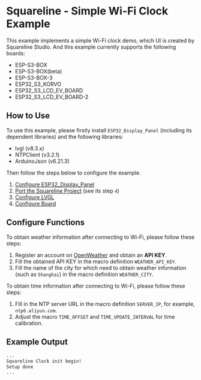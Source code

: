 # Squareline - Simple Wi-Fi Clock Example

This example implements a simple Wi-Fi clock demo, which UI is created by Squareline Studio. And this example currently supports the following boards:

* ESP-S3-BOX
* ESP-S3-BOX(beta)
* ESP-S3-BOX-3
* ESP32_S3_KORVO
* ESP32_S3_LCD_EV_BOARD
* ESP32_S3_LCD_EV_BOARD-2

## How to Use

To use this example, please firstly install `ESP32_Display_Panel` (including its dependent libraries) and the following libraries:

   * lvgl (v8.3.x)
   * NTPClient (v3.2.1)
   * ArduinoJson (v6.21.3)

Then follow the steps below to configure the example.

1. [Configure ESP32_Display_Panel](https://github.com/esp-arduino-libs/ESP32_Display_Panel#configure-esp32_display_panel)
2. [Port the Squareline Project](https://github.com/esp-arduino-libs/ESP32_Display_Panel#port-the-squareline-project) (see its step `4`)
3. [Configure LVGL](https://github.com/esp-arduino-libs/ESP32_Display_Panel#configure-lvgl)
4. [Configure Board](https://github.com/esp-arduino-libs/ESP32_Display_Panel#configure-board)

## Configure Functions

To obtain weather information after connecting to Wi-Fi, please follow these steps:

1. Register an account on [OpenWeather](https://openweathermap.org/) and obtain an **API KEY**.
2. Fill the obtained API KEY in the macro definition `WEATHER_API_KEY`.
3. Fill the name of the city for which need to obtain weather information (such as `Shanghai`) in the macro definition `WEATHER_CITY`.

To obtain time information after connecting to Wi-Fi, please follow these steps:

1. Fill in the NTP server URL in the macro definition `SERVER_IP`, for example, `ntp6.aliyun.com`.
2. Adjust the macro `TIME_OFFSET` and `TIME_UPDATE_INTERVAL` for time calibration.

## Example Output

```bash
...
Squareline Clock init begin!
Setup done
...
```
